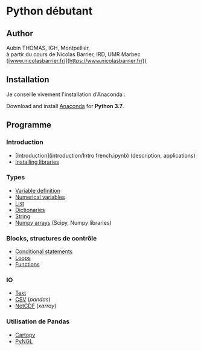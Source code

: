 # Python débutant

## Author

Aubin THOMAS, IGH, Montpellier,<br/>
à partir du cours de Nicolas Barrier, IRD, UMR Marbec ([www.nicolasbarrier.fr/](https://www.nicolasbarrier.fr/))



## Installation

Je conseille vivement l'installation d'Anaconda :

Download and install [Anaconda](https://www.anaconda.com/products/individual) for **Python 3.7**.



## Programme

### Introduction
- [Introduction](introduction/Intro french.ipynb) (description, applications)
- [Installing libraries](introduction/libinstall.ipynb)

### Types
- [Variable definition](data_types/vars.ipynb)
- [Numerical variables](data_types/numerics.ipynb)
- [List](data_types/list.ipynb)
- [Dictionaries](data_types/dict.ipynb)
- [String](data_types/string.ipynb)
- [Numpy arrays](data_types/numpy.ipynb) (Scipy, Numpy libraries)

### Blocks, structures de contrôle
- [Conditional statements](blocks/ifsta.ipynb)
- [Loops](blocks/loops.ipynb)
- [Functions](blocks/functions.ipynb)

### IO
- [Text](io/text.ipynb)
- [CSV](io/pandas.ipynb) (*pandas*)
- [NetCDF](io/xarray.ipynb) (*xarray*)

### Utilisation de Pandas
- [Cartopy](maps/cartopy.ipynb)
- [PyNGL](maps/pyngl.ipynb)
